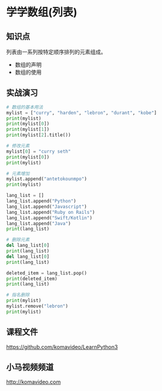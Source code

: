 学学数组(列表)
=============

## 知识点

列表由一系列按特定顺序排列的元素组成。

* 数组的声明
* 数组的使用

## 实战演习

~~~python
# 数组的基本用法
mylist = ["curry", "harden", "lebron", "durant", "kobe"]
print(mylist)
print(mylist[0])
print(mylist[1])
print(mylist[2].title())

# 修改元素
mylist[0] = "curry seth"
print(mylist[0])
print(mylist)

# 元素增加
mylist.append("antetokounmpo")
print(mylist)

lang_list = []
lang_list.append("Python")
lang_list.append("Javascript")
lang_list.append("Ruby on Rails")
lang_list.append("Swift/Kotlin")
lang_list.append("Java")
print(lang_list)

# 删除元素
del lang_list[0]
print(lang_list)
del lang_list[0]
print(lang_list)

deleted_item = lang_list.pop()
print(deleted_item)
print(lang_list)

# 指名删除
print(mylist)
mylist.remove("lebron")
print(mylist)
~~~

## 课程文件

https://github.com/komavideo/LearnPython3

## 小马视频频道

http://komavideo.com
